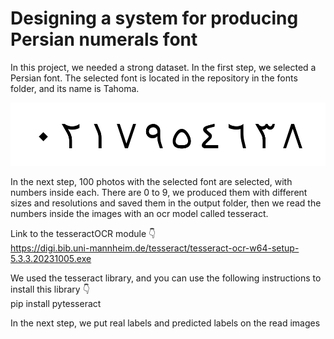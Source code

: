 # Designing a system for producing Persian numerals font

In this project, we needed a strong dataset. In the first step, we selected a Persian font. The selected font is located in the repository in the fonts folder, and its name is Tahoma.

![Alt text](img/tahoma.png)

 In the next step, 100 photos with the selected font are selected, with numbers inside each. There are 0 to 9, we produced them with different sizes and resolutions and saved them in the output folder, then we read the numbers inside the images with an ocr model called tesseract.

Link to the tesseractOCR module 👇     
https://digi.bib.uni-mannheim.de/tesseract/tesseract-ocr-w64-setup-5.3.3.20231005.exe

We used the tesseract library, and you can use the following instructions to install this library 👇   
pip install pytesseract

In the next step, we put real labels and predicted labels on the read images